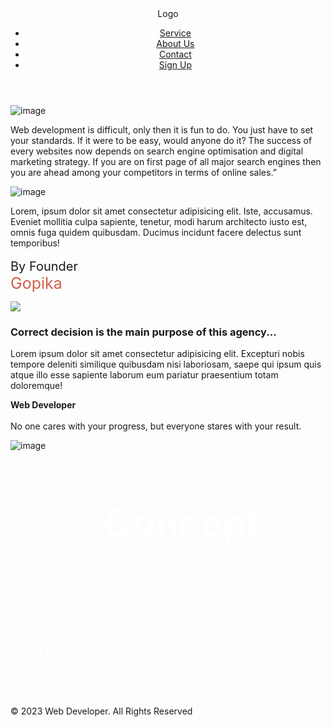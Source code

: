 <!DOCTYPE html>
<html lang="en">
<head>
    <meta charset="UTF-8">
    <meta name="viewport" content="width=device-width, initial-scale=1.0">
    <title>My Website</title>
    <link rel="stylesheet" href="style.css">
</head>
<body>
    <header>
        <nav>
        <label id="logo">Logo</label>
          <ul>
            <li><a href="#">Service</a></li>
            <li><a href="#">About Us</a></li>
            <li><a href="#">Contact</a></li>
            <li><a  id="sign" href="#">Sign Up</a></li>
          </ul>
        </nav>
      </header>
      <main>
        <section>
            <div id="top">
                <img src="C:\Users\ADMIN\Downloads\The 29 Ugliest Skyscrapers in the World.jpg" alt="image"/>
                <P> Web development is difficult, only then it is fun to do. You just have to set your standards. If it were to be easy, would anyone do it?
                    The success of every websites now depends on search engine optimisation and digital marketing strategy. If you are on first page of all major search engines then you are ahead among your competitors in terms of online sales.”
                </P>
              </div>
              <div id="top2">
                <img src="C:\Users\ADMIN\Downloads\DROMIK_ Photo.jpg" alt="image">
              </div>
        </section>
        <section id="container">
            <div id="container1">
              <p>Lorem, ipsum dolor sit amet consectetur adipisicing elit. Iste, 
                accusamus. Eveniet mollitia culpa sapiente, 
                tenetur, modi harum architecto iusto est, omnis fuga quidem quibusdam. 
                Ducimus incidunt facere delectus sunt temporibus!<br><br>
                <span style="font-size: 20px;">By Founder</span><br>
                <span style="font-size: 25px; color: #D25F4B;">Gopika</span>
              </p>
              </div>
          </section>
          <section>
            <div id="container2">
              <img src="C:\Users\ADMIN\Downloads\download.jpg" />
            </div>
              <div id="content">
              <h3 class="content1">Correct decision is the main purpose
                of this agency...</h3>
              <p class="content2">Lorem ipsum dolor sit amet consectetur adipisicing elit. 
                Excepturi nobis tempore deleniti similique quibusdam nisi laboriosam, saepe qui ipsum quis atque illo esse sapiente 
                laborum eum pariatur praesentium totam doloremque!</p>
            </section>
            <section>
              <div id="hero">
                <div class="hero2">
                <p><strong>Web Developer</strong><br><br>
                No one cares with your progress,
                  but everyone stares with your result. </p>
              </div>
              <div class="hero1">
                <img id="hero-img" src="C:\Users\ADMIN\Downloads\Iconic Architecture in Wall-Friendly Form.jpg" alt="image">
                </div>
              </div>
              </section>
              <section class="features">
                <div class="feature">
                  <h3 style="font-size: 60px; margin-left: 150px; color: white; margin-top: 80px;">Concept</h3>
                </div>
                <div class="feature">
                  <p style="font-size: 21px; color: white; margin-top: 40px; margin-right: 40px;">
                    Lorem ipsum dolor sit amet consectetur adipisicing elit. 
                    Inventore at esse omnis animi voluptatem accusantium ab vitae similique debitis dicta sapiente explicabo quia, 
                  eveniet quod hic fugiat quae, ratione quibusdam corrupti minus tenetur perferendis aut odit porro dignissimos!</p>
                </div>
      </main>
      <footer>
        <p>&copy; 2023 Web Developer. All Rights Reserved</p>
      </footer>
      
</body>
</html>
